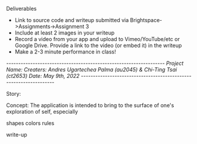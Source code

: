 Deliverables
- Link to source code and writeup submitted via Brightspace->Assignments->Assignment 3
- Include at least 2 images in your writeup
- Record a video from your app and upload to Vimeo/YouTube/etc or Google Drive. Provide a link to the video (or embed it) in the writeup
- Make a 2-3 minute performance in class!

*------------------------------------------------------------------
Project Name: 
Creaters: Andres Ugartechea Palma (au2045) & Chi-Ting Tsai (ct2653)
Date: May 9th, 2022
------------------------------------------------------------------*

Story: 

Concept: 
The application is intended to bring to the surface of one's exploration of self, especially 




shapes
colors
rules


write-up
